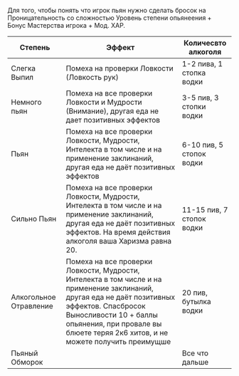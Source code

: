 Для того, чтобы понять что игрок пьян нужно сделать бросок на Проницательность со сложностью Уровень степени опьянеения + Бонус Мастерства игрока + Мод. ХАР.

| Степень                | Эффект                                                                                                                                                                                                                                                   | Количесвто алкоголя       |
| ---------------------- | -------------------------------------------------------------------------------------------------------------------------------------------------------------------------------------------------------------------------------------------------------- | ------------------------- |
| Слегка Выпил           | Помеха на проверки Ловкости (Ловкость рук)                                                                                                                                                                                                               | 1-2 пива, 1 стопка водки  |
| Немного пьян           | Помеха на все проверки Ловкости и Мудрости (Внимание), другая еда не дает позитивных эффектов                                                                                                                                                            | 3-5 пив, 3 стопки водки   |
| Пьян                   | Помеха на все проверки Ловкости, Мудрости, Интелекта в том числе и на применение заклинаний, другая еда не даёт позитивных эффектов                                                                                                                      | 6-10 пив, 5 стопок водки  |
| Сильно Пьян            | Помеха на все проверки Ловкости, Мудрости, Интелекта в том числе и на применение заклинаний, другая еда не даёт позитивных эффектов. На время действия алкоголя ваша Харизма равна 20.                                                                   | 11-15 пив, 7 стопок водки |
| Алкогольное Отравление | Помеха на все проверки Ловкости, Мудрости, Интелекта в том числе и на применение заклинаний, другая еда не даёт позитивных эффектов. Спасбросок Выносливости 10 + баллы опьянения, при провале вы блюете теряя 2к6 хитов, и не можете получить преимущше | 20 пив, бутылка водки     |
| Пьяный Обморок         |                                                                                                                                                                                                                                                          | Все что дальше            |
